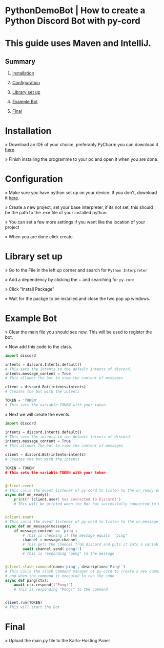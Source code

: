 # PythonDemoBot | How to create a Python Discord Bot with py-cord 
# This guide uses Maven and IntelliJ.
<h2>Summary</h2>

1. [Installation](#installation)

2. [Configuration](#configuration)

3. [Library set up](#library-set-up)

4. [Example Bot](#example-bot)

5. [Final](#final)


# Installation

» Download an IDE of your choice, preferably PyCharm you can download it [here](https://www.jetbrains.com/de-de/pycharm/download/).

» Finish installing the programme to your pc and open it when you are done.

# Configuration

» Make sure you have python set up on your device. If you don't, download it [here](https://www.python.org/downloads/).

» Create a new project, set your base interpreter, if its not set, this should be the path to the .exe file of your installed python.

» You can set a few more settings if you want like the location of your project

» When you are done click create. 

# Library set up

» Go to the File in the left up corner and search for ```Python Interpreter```

» Add a dependency by clicking the + and searching for ```py-cord```

» Click "Install Package"

» Wait for the packge to be installed and close the two pop up windows.

# Example Bot

» Clear the main file you should see now. This will be used to register the bot.


» Now add this code to the class.
```python
import discord

intents = discord.Intents.default()
# This sets the intents to the default intents of discord.
intents.message_content = True
# This allowes the bot to view the content of messages

client = discord.Bot(intents=intents)
# Creates the bot with the intents

TOKEN = 'TOKEN'
# This sets the variable TOKEN with your token

```

» Next we will create the events.
```python
import discord

intents = discord.Intents.default()
# This sets the intents to the default intents of discord.
intents.message_content = True
# This allowes the bot to view the content of messages

client = discord.Bot(intents=intents)
# Creates the bot with the intents

TOKEN = TOKEN'
# This sets the variable TOKEN with your token


@client.event
# This calls the event listener of py-cord to listen to the on_ready event and when its executed to run the code
async def on_ready():
    print(f'{client.user} has connected to Discord!')
    # This will be printed when the Bot has successfully connected to Discord


@client.event
# This calls the event listener of py-cord to listen to the on_message event and when its executed to run the code
async def on_message(message):
    if message.content == 'ping':
        # This is checking if the message equals  "ping"
        channel = message.channel
        # This gets the channel from discord and puts it into a variable
        await channel.send('pong!')
        # This is responding "pong" to the message


@client.slash_command(name='ping', description='Ping!')
# This calls the slash command manager of py-cord to create a new command with the name ping and description "Ping!"
# and when the command is executed to run the code
async def ping(ctx):
    await ctx.respond(f"Pong!")
    # This is responding "Pong!" to the command


client.run(TOKEN)
# This will start the Bot

```
# Final

» Upload the main.py file to the Karlo-Hosting Panel

